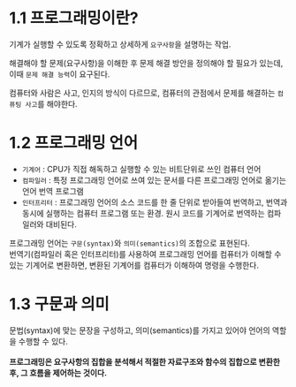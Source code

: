 # 1.1 프로그래밍이란?
기계가 실행할 수 있도록 정확하고 상세하게 `요구사항`을 설명하는 작업.<br>

해결해야 할 문제(요구사항)을 이해한 후 문제 해결 방안을 정의해야 할 필요가 있는데, 이때 `문제 해결 능력`이 요구된다.<br>

컴퓨터와 사람은 사고, 인지의 방식이 다르므로, 컴퓨터의 관점에서 문제를 해결하는 `컴퓨팅 사고`를 해야한다.
# 1.2 프로그래밍 언어

- `기계어` : CPU가 직접 해독하고 실행할 수 있는 비트단위로 쓰인 컴퓨터 언어
- `컴파일러` : 특정 프로그래밍 언어로 쓰여 있는 문서를 다른 프로그래밍 언어로 옮기는 언어 번역 프로그램
- `인터프리터` : 프로그래밍 언어의 소스 코드를 한 줄 단위로 받아들여 번역하고, 번역과 동시에 실행하는 컴퓨터 프로그램 또는 환경. 원시 코드를 기계어로 번역하는 컴파일러와 대비된다.

프로그래밍 언어는 `구문(syntax)`와 `의미(semantics)`의 조합으로 표현된다.<br>
번역기(컴파일러 혹은 인터프리터)를 사용하여 프로그래밍 언어를 컴퓨터가 이해할 수 있는 기계어로 변환하면, 변환된 기계어를 컴퓨터가 이해하여 명령을 수행한다.

# 1.3 구문과 의미
문법(syntax)에 맞는 문장을 구성하고, 의미(semantics)를 가지고 있어야 언어의 역할을 수행할 수 있다.
<br><br>
<b> 프로그래밍은 요구사항의 집합을 분석해서 적절한 자료구조와 함수의 집합으로 변환한 후, 그 흐름을 제어하는 것이다.
